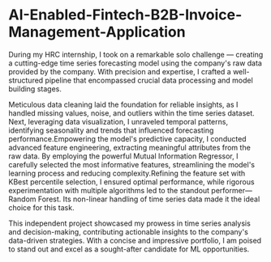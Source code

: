# AI-Enabled-Fintech-B2B-Invoice-Management-Application

During my HRC internship, I took on a remarkable solo challenge — creating a cutting-edge time series forecasting model using the company's raw data provided by the company. With precision and expertise, I crafted a well-structured pipeline that encompassed crucial data processing and model building stages.

Meticulous data cleaning laid the foundation for reliable insights, as I handled missing values, noise, and outliers within the time series dataset. Next, leveraging data visualization, I unraveled temporal patterns, identifying seasonality and trends that influenced forecasting performance.Empowering the model's predictive capacity, I conducted advanced feature engineering, extracting meaningful attributes from the raw data. By employing the powerful Mutual Information Regressor, I carefully selected the most informative features, streamlining the model's learning process and reducing complexity.Refining the feature set with KBest percentile selection, I ensured optimal performance, while rigorous experimentation with multiple algorithms led to the standout performer—Random Forest. Its non-linear handling of time series data made it the ideal choice for this task.

This independent project showcased my prowess in time series analysis and decision-making, contributing actionable insights to the company's data-driven strategies. With a concise and impressive portfolio, I am poised to stand out and excel as a sought-after candidate for ML opportunities.
